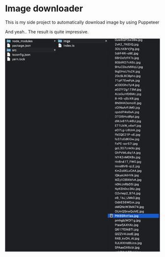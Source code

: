 # Image downloader

This is my side project to automatically download image by using Puppeteer

And yeah.. The result is quite impressive.

![screenshot](screenshot.png)

